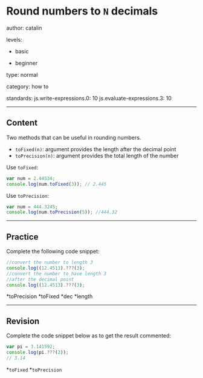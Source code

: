 # Round numbers to `N` decimals 
author: catalin

levels:

  - basic

  - beginner

type: normal

category: how to

standards:
  js.write-expressions.0: 10
  js.evaluate-expressions.3: 10

---
## Content

Two methods that can be useful in rounding numbers.
- `toFixed(n)`: argument provides the length after the decimal point
- `toPrecision(n)`: argument provides the total length of the number

Use `toFixed`:
```javascript
var num = 2.44534;
console.log(num.toFixed(3)); // 2.445
```
Use `toPrecision`:
```javascript
var num = 444.3245;
console.log(num.toPrecision(5)); //444.32
```

---
## Practice

Complete the following code snippet:
```javascript
//convert the number to length 3
console.log((12.4513).???(3);
//convert the number to have length 3 
//after the decimal point
console.log((12.4513).???(3);
```
*toPrecision
*toFixed
*dec
*length

---
## Revision

Complete the code snippet below as to get the result commented:
```javascript
var pi = 3.141592;
console.log(pi.???(2));
// 3.14
```
*`toFixed`
*`toPrecision`